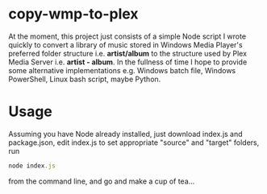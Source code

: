 # copy-wmp-to-plex

At the moment, this project just consists of a simple Node script I wrote quickly to convert a library of music stored in Windows Media Player's preferred folder structure i.e. **artist/album** to the structure used by Plex Media Server i.e. **artist - album**. In the fullness of time I hope to provide some alternative implementations e.g. Windows batch file, Windows PowerShell, Linux bash script, maybe Python.

# Usage

Assuming you have Node already installed, just download index.js and package.json, edit index.js to set appropriate "source" and "target" folders, run

```js
node index.js
```

from the command line, and go and make a cup of tea...
